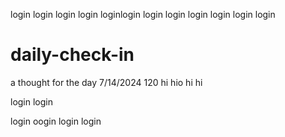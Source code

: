 
login 
login 
login
login 
loginlogin
login 
login
login 
login 
login 
login

# daily-check-in
a thought for the day
7/14/2024
120 
hi
hio
hi
hi

login 
login

login 
oogin 
login 
login